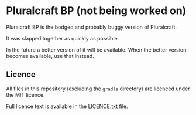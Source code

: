 # Pluralcraft BP (not being worked on)

Pluralcraft BP is the bodged and probably buggy version of Pluralcraft.

It was slapped together as quickly as possible.

In the future a better version of it will be available. When the better version becomes available, use that instead.

## Licence

All files in this repository (excluding the `gradle` directory) are licenced under the MIT licence.

Full licence text is available in the [LICENCE.txt](./LICENCE.txt) file.
